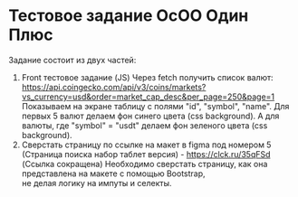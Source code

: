 # Тестовое задание ОсОО Один Плюс
Задание состоит из двух частей:
1. Front тестовое задание (JS)
  Через fetch получить список валют:
  https://api.coingecko.com/api/v3/coins/markets?vs_currency=usd&order=market_cap_desc&per_page=250&page=1
  Показываем на экране таблицу с полями "id", "symbol", "name".
  Для первых 5 валют делаем фон синего цвета (css background).
  А для валюты, где "symbol" = "usdt" делаем фон зеленого цвета (css background).
2.  Сверстать страницу по ссылке на макет в figma под номером 5 (Страница поиска набор таблет версия) - https://clck.ru/35qFSd (Ссылка сокращена)
  Необходимо сверстать страницу, как она представлена на макете с помощью Bootstrap,   
  не делая логику на импуты и селекты.

